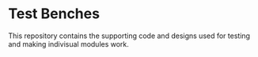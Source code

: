 # Test Benches 
This repository contains the supporting code and designs used for testing and making indivisual modules work.